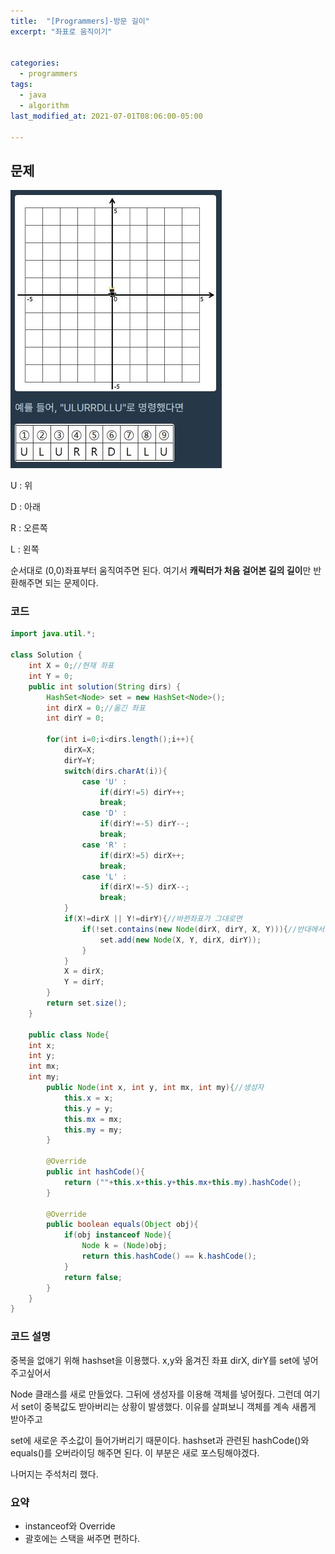 ```yaml
---
title:  "[Programmers]-방문 길이"
excerpt: "좌표로 움직이기"


categories:
  - programmers
tags:
  - java
  - algorithm
last_modified_at: 2021-07-01T08:06:00-05:00

---
```


## 문제

![문제](/assets/images/방문길이.JPG)

U : 위

D : 아래

R : 오른쪽

L : 왼쪽

순서대로 (0,0)좌표부터 움직여주면 된다.
여기서 **캐릭터가 처음 걸어본 길의 길이**만 반환해주면 되는 문제이다.

### 코드

```java
import java.util.*;

class Solution {
    int X = 0;//현재 좌표
    int Y = 0;
    public int solution(String dirs) {
        HashSet<Node> set = new HashSet<Node>();
        int dirX = 0;//옮긴 좌표
        int dirY = 0;

        for(int i=0;i<dirs.length();i++){
            dirX=X;
            dirY=Y;
            switch(dirs.charAt(i)){
                case 'U' :
                    if(dirY!=5) dirY++;
                    break;
                case 'D' :
                    if(dirY!=-5) dirY--;
                    break;
                case 'R' :
                    if(dirX!=5) dirX++;
                    break;
                case 'L' :
                    if(dirX!=-5) dirX--;
                    break;
            }
            if(X!=dirX || Y!=dirY){//바뀐좌표가 그대로면
                if(!set.contains(new Node(dirX, dirY, X, Y))){//반대에서 오는 방향이 없으면
                    set.add(new Node(X, Y, dirX, dirY));
                }
            }
            X = dirX;
            Y = dirY;
        }
        return set.size();
    }

    public class Node{
    int x;
    int y;
    int mx;
    int my;
        public Node(int x, int y, int mx, int my){//생성자
            this.x = x;
            this.y = y;
            this.mx = mx;
            this.my = my;
        }

        @Override
        public int hashCode(){
            return (""+this.x+this.y+this.mx+this.my).hashCode();
        }

        @Override
        public boolean equals(Object obj){
            if(obj instanceof Node){
                Node k = (Node)obj;
                return this.hashCode() == k.hashCode();
            }
            return false;
        }
    }
}
```

### 코드 설명

중복을 없애기 위해 hashset을 이용했다.
x,y와 옮겨진 좌표 dirX, dirY를 set에 넣어주고싶어서

Node 클래스를 새로 만들었다.
그뒤에 생성자를 이용해 객체를 넣어줬다.
그런데 여기서 set이 중복값도 받아버리는 상황이 발생했다.
이유를 살펴보니 객체를 계속 새롭게 받아주고

set에 새로운 주소값이 들어가버리기 때문이다.
hashset과 관련된 hashCode()와 equals()를 오버라이딩 해주면 된다.
이 부분은 새로 포스팅해야겠다.

나머지는 주석처리 했다.

### 요약

- instanceof와 Override
- 괄호에는 스택을 써주면 편하다.